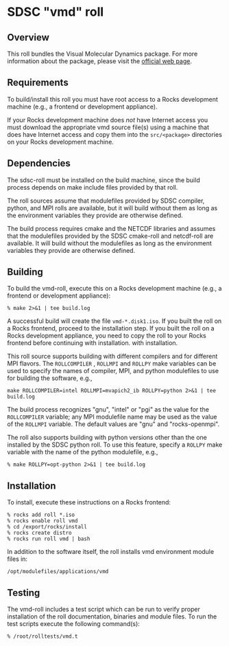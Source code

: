 # SDSC "vmd" roll

## Overview

This roll bundles the Visual Molecular Dynamics package.  For more information
about the package, please visit the <a href="http://www.ks.uiuc.edu/Research/vmd">official web page</a>.

## Requirements

To build/install this roll you must have root access to a Rocks development
machine (e.g., a frontend or development appliance).

If your Rocks development machine does *not* have Internet access you must
download the appropriate vmd source file(s) using a machine that does have
Internet access and copy them into the `src/<package>` directories on your Rocks
development machine.


## Dependencies

The sdsc-roll must be installed on the build machine, since the build process
depends on make include files provided by that roll.

The roll sources assume that modulefiles provided by SDSC compiler, python,
and MPI
rolls are available, but it will build without them as long as the environment
variables they provide are otherwise defined.

The build process requires cmake and the NETCDF libraries and assumes that
the modulefiles provided by the SDSC cmake-roll and netcdf-roll
are available.  It will build without the modulefiles as long as
the environment variables they provide are otherwise defined.


## Building

To build the vmd-roll, execute this on a Rocks development
machine (e.g., a frontend or development appliance):

```shell
% make 2>&1 | tee build.log
```

A successful build will create the file `vmd-*.disk1.iso`.  If you built the
roll on a Rocks frontend, proceed to the installation step. If you built the
roll on a Rocks development appliance, you need to copy the roll to your Rocks
frontend before continuing with installation.
with installation.

This roll source supports building with different compilers and for different
MPI flavors.  The `ROLLCOMPILER` , `ROLLMPI` and `ROLLPY` make variables can be used to
specify the names of compiler, MPI, and python  modulefiles to use for building the
software, e.g.,

```shell
make ROLLCOMPILER=intel ROLLMPI=mvapich2_ib ROLLPY=python 2>&1 | tee build.log
```

The build process recognizes "gnu", "intel" or "pgi" as the value for the
`ROLLCOMPILER` variable; any MPI modulefile name may be used as the value of
the `ROLLMPI` variable.  The default values are "gnu" and "rocks-openmpi".

The roll also supports building with python versions other than the one
installed by the SDSC python roll.  To use this feature, specify a `ROLLPY`
make variable with the name of the python modulefile, e.g.,

```shell
% make ROLLPY=opt-python 2>&1 | tee build.log
```


## Installation

To install, execute these instructions on a Rocks frontend:

```shell
% rocks add roll *.iso
% rocks enable roll vmd
% cd /export/rocks/install
% rocks create distro
% rocks run roll vmd | bash
```

In addition to the software itself, the roll installs vmd environment
module files in:

```shell
/opt/modulefiles/applications/vmd
```


## Testing

The vmd-roll includes a test script which can be run to verify proper
installation of the roll documentation, binaries and module files. To
run the test scripts execute the following command(s):

```shell
% /root/rolltests/vmd.t 
```
